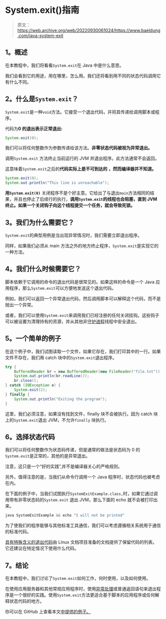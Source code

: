 # System.exit()指南

> 原文：<https://web.archive.org/web/20220930061024/https://www.baeldung.com/java-system-exit>

## 1。概述

在本教程中，我们将看看`System.exit`在 Java 中是什么意思。

我们会看到它的用途，用在哪里，怎么用。我们还将看到用不同的状态代码调用它有什么不同。

## 2。什么是`System.exit`？

`System.exit`是一种`void`方法。它接受一个退出代码，并将其传递给调用脚本或程序。

代码为**0 的退出表示正常退出:**

```java
System.exit(0);
```

我们可以将任何整数作为参数传递给该方法。**非零状态代码被视为异常退出。**

调用`System.exit` 方法终止当前运行的 JVM 并退出程序。此方法通常不会返回。

这意味着`System.exit`之后的**代码实际上是不可到达的** **，然而编译器并不知道。**

```java
System.exit(0);
System.out.println("This line is unreachable");
```

**用`System.exit(0)`** 关闭程序不是个好主意。它给出了与退出`main`方法相同的结果，并且也停止了后续行的执行，**调用`System.exit`的线程也会阻塞，直到 JVM 终止。如果一个关闭钩子向这个线程提交一个任务，就会导致死锁。**

## 3。我们为什么需要它？

`System.exit`的典型用例是当出现异常情况时，我们需要立即退出程序。

同样，如果我们必须从 main 方法之外的地方终止程序，`System.exit`是实现它的一种方法。

## 4。我们什么时候需要它？

脚本依赖于它调用的命令的退出代码是很常见的。如果这样的命令是一个 Java 应用程序，那么`System.exit`可以方便地发送这个退出代码。

例如，我们可以返回一个异常退出代码，然后调用脚本可以解释这个代码，而不是抛出一个异常。

或者，我们可以使用`System.exit`来调用我们已经注册的任何关闭挂钩。这些钩子可以被设置为清理持有的资源，并从其他非[守护进程](/web/20221023124834/https://www.baeldung.com/java-daemon-thread)线程中安全退出。

## 5。一个简单的例子

在这个例子中，我们试图读取一个文件，如果它存在，我们打印其中的一行。如果文件不存在，我们用 catch 块中的`System.exit`退出程序。

```java
try {
    BufferedReader br = new BufferedReader(new FileReader("file.txt"));
    System.out.println(br.readLine());
    br.close();
} catch (IOException e) {
    System.exit(2);
} finally {
    System.out.println("Exiting the program");
}
```

这里，我们必须注意，如果没有找到文件，finally 块不会被执行。因为 catch 块上的`System.exit`退出 JVM，不允许`finally` 块执行。

## 6。选择状态代码

我们可以将任何整数作为状态码传递，但是通常的做法是状态码为 0 的`System.exit`是正常的，其他的是异常退出。

注意，这只是一个“好的实践”,并不是编译器关心的严格规则。

另外，值得注意的是，当我们从命令行调用一个 Java 程序时，状态代码也被考虑在内。

在下面的例子中，当我们试图执行`SystemExitExample.class,`时，如果它通过调用带有非零状态码的`System.exit` 退出 JVM，那么下面的 echo 就不会被打印出来。

```java
java SystemExitExample && echo "I will not be printed"
```

为了使我们的程序能够与其他标准工具通信，我们可以考虑遵循相关系统用于通信的标准代码。

[具有特殊含义的退出代码](https://web.archive.org/web/20221023124834/https://tldp.org/LDP/abs/html/exitcodes.html)由 Linux 文档项目准备的文档提供了保留代码的列表。它还建议在特定情况下使用什么代码。

## 7。结论

在本教程中，我们讨论了`System.exit`如何工作，何时使用，以及如何使用。

在使用应用服务器和其他常规应用程序时，使用[异常处理](/web/20221023124834/https://www.baeldung.com/java-exceptions)或普通返回语句来退出程序是一个很好的实践。使用`System.exit`方法更适合基于脚本的应用程序或任何解释状态代码的地方。

你可以在 GitHub 上查看本文[中提供的例子。](https://web.archive.org/web/20221023124834/https://github.com/eugenp/tutorials/tree/master/core-java-modules/core-java-jvm)